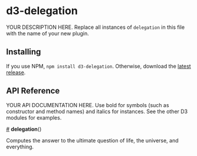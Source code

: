 # d3-delegation

YOUR DESCRIPTION HERE. Replace all instances of `delegation` in this file with the name of your new plugin.

## Installing

If you use NPM, `npm install d3-delegation`. Otherwise, download the [latest release](https://github.com/d3/d3-delegation/releases/latest).

## API Reference

YOUR API DOCUMENTATION HERE. Use bold for symbols (such as constructor and method names) and italics for instances. See the other D3 modules for examples.

<a href="#delegation" name="delegation">#</a> <b>delegation</b>()

Computes the answer to the ultimate question of life, the universe, and everything.
